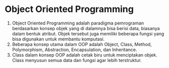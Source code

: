 # Object Oriented Programming

1. Object Oriented Programming adalah paradigma pemrograman berdasarkan konsep objek yang di dalamnya bisa berisi data, biasanya dalam bentuk atribut. Objek tersebut juga memiliki beberapa fungsi yang bisa digunakan untuk membantu komputasi.
2. Beberapa konsep utama dalam OOP adalah Object, Class, Method, Polymorphism, Abstraction, Encapsulation, dan Inheritance.
3. Class dalam konsep OOP adalah cetak biru untuk menciptakan objek. Class menyusun semua data dan fungsi agar lebih terstruktur.